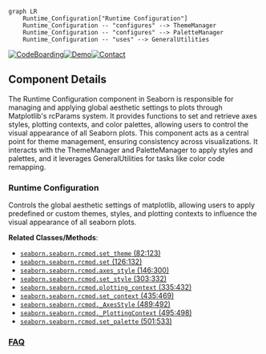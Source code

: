 ```mermaid
graph LR
    Runtime_Configuration["Runtime Configuration"]
    Runtime_Configuration -- "configures" --> ThemeManager
    Runtime_Configuration -- "configures" --> PaletteManager
    Runtime_Configuration -- "uses" --> GeneralUtilities
```
[![CodeBoarding](https://img.shields.io/badge/Generated%20by-CodeBoarding-9cf?style=flat-square)](https://github.com/CodeBoarding/GeneratedOnBoardings)[![Demo](https://img.shields.io/badge/Try%20our-Demo-blue?style=flat-square)](https://www.codeboarding.org/demo)[![Contact](https://img.shields.io/badge/Contact%20us%20-%20contact@codeboarding.org-lightgrey?style=flat-square)](mailto:contact@codeboarding.org)

## Component Details

The Runtime Configuration component in Seaborn is responsible for managing and applying global aesthetic settings to plots through Matplotlib's rcParams system. It provides functions to set and retrieve axes styles, plotting contexts, and color palettes, allowing users to control the visual appearance of all Seaborn plots. This component acts as a central point for theme management, ensuring consistency across visualizations. It interacts with the ThemeManager and PaletteManager to apply styles and palettes, and it leverages GeneralUtilities for tasks like color code remapping.

### Runtime Configuration
Controls the global aesthetic settings of matplotlib, allowing users to apply predefined or custom themes, styles, and plotting contexts to influence the visual appearance of all seaborn plots.


**Related Classes/Methods**:

- <a href="https://github.com/mwaskom/seaborn/blob/master/seaborn/rcmod.py#L82-L123" target="_blank" rel="noopener noreferrer">`seaborn.seaborn.rcmod.set_theme` (82:123)</a>
- <a href="https://github.com/mwaskom/seaborn/blob/master/seaborn/rcmod.py#L126-L132" target="_blank" rel="noopener noreferrer">`seaborn.seaborn.rcmod.set` (126:132)</a>
- <a href="https://github.com/mwaskom/seaborn/blob/master/seaborn/rcmod.py#L146-L300" target="_blank" rel="noopener noreferrer">`seaborn.seaborn.rcmod.axes_style` (146:300)</a>
- <a href="https://github.com/mwaskom/seaborn/blob/master/seaborn/rcmod.py#L303-L332" target="_blank" rel="noopener noreferrer">`seaborn.seaborn.rcmod.set_style` (303:332)</a>
- <a href="https://github.com/mwaskom/seaborn/blob/master/seaborn/rcmod.py#L335-L432" target="_blank" rel="noopener noreferrer">`seaborn.seaborn.rcmod.plotting_context` (335:432)</a>
- <a href="https://github.com/mwaskom/seaborn/blob/master/seaborn/rcmod.py#L435-L469" target="_blank" rel="noopener noreferrer">`seaborn.seaborn.rcmod.set_context` (435:469)</a>
- <a href="https://github.com/mwaskom/seaborn/blob/master/seaborn/rcmod.py#L489-L492" target="_blank" rel="noopener noreferrer">`seaborn.seaborn.rcmod._AxesStyle` (489:492)</a>
- <a href="https://github.com/mwaskom/seaborn/blob/master/seaborn/rcmod.py#L495-L498" target="_blank" rel="noopener noreferrer">`seaborn.seaborn.rcmod._PlottingContext` (495:498)</a>
- <a href="https://github.com/mwaskom/seaborn/blob/master/seaborn/rcmod.py#L501-L533" target="_blank" rel="noopener noreferrer">`seaborn.seaborn.rcmod.set_palette` (501:533)</a>




### [FAQ](https://github.com/CodeBoarding/GeneratedOnBoardings/tree/main?tab=readme-ov-file#faq)